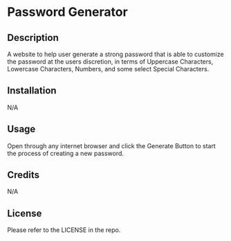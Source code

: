 # Password Generator

## Description

A website to help user generate a strong password that is able to customize the password at the users discretion, in terms of Uppercase Characters, Lowercase Characters, Numbers, and some select Special Characters. 

## Installation

N/A

## Usage

Open through any internet browser and click the Generate Button to start the process of creating a new password.

## Credits

N/A

## License

Please refer to the LICENSE in the repo.
